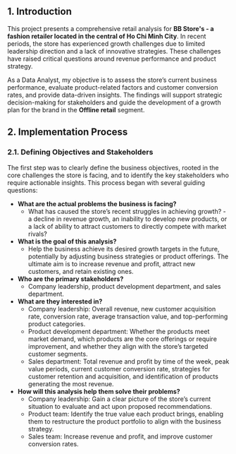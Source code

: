 ## 1. Introduction

This project presents a comprehensive retail analysis for **BB Store's - a fashion retailer located in the central of Ho Chi Minh City**. In recent periods, the store has experienced growth challenges due to limited leadership direction and a lack of innovative strategies. These challenges have raised critical questions around revenue performance and product strategy.

As a Data Analyst, my objective is to assess the store’s current business performance, evaluate product-related factors and customer conversion rates, and provide data-driven insights. The findings will support strategic decision-making for stakeholders and guide the development of a growth plan for the brand in the **Offline retail** segment.

## 2. Implementation Process

### 2.1. Defining Objectives and Stakeholders

The first step was to clearly define the business objectives, rooted in the core challenges the store is facing, and to identify the key stakeholders who require actionable insights. This process began with several guiding questions:
- **What are the actual problems the business is facing?**
  - What has caused the store’s recent struggles in achieving growth? - a decline in revenue growth, an inability to develop new products, or a lack of ability to attract customers to directly compete with market rivals?
- **What is the goal of this analysis?**
  - Help the business achieve its desired growth targets in the future, potentially by adjusting business strategies or product offerings. The ultimate aim is to increase revenue and profit, attract new customers, and retain existing ones.
- **Who are the primary stakeholders?**
  - Company leadership, product development department, and sales department.
- **What are they interested in?**
  - Company leadership: Overall revenue, new customer acquisition rate, conversion rate, average transaction value, and top-performing product categories.
  - Product development department: Whether the products meet market demand, which products are the core offerings or require improvement, and whether they align with the store’s targeted customer segments.
  - Sales department: Total revenue and profit by time of the week, peak value periods, current customer conversion rate, strategies for customer retention and acquisition, and identification of products generating the most revenue.
- **How will this analysis help them solve their problems?**
  - Company leadership: Gain a clear picture of the store’s current situation to evaluate and act upon proposed recommendations.
  - Product team: Identify the true value each product brings, enabling them to restructure the product portfolio to align with the business strategy.
  - Sales team: Increase revenue and profit, and improve customer conversion rates.


